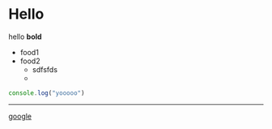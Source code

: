 # Hello

hello **bold** 


- food1
- food2
  -   sdfsfds
  -   





```javascript
console.log("yooooo")
```
***


[google](https://www.example.com/my%20great%20page) 